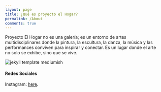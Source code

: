```yaml
---
layout: page
title: ¿Qué es proyecto el Hogar?
permalink: /About
comments: true
---
```


<div class="row justify-content-between">
<div class="col-md-8 pr-5">

<p>Proyecto El Hogar no es una galería; es un entorno de artes multidisciplinares donde la pintura, la escultura, la danza, la música y las performances conviven para inspirar y conectar. Es un lugar donde el arte no solo se exhibe, sino que se vive.</p>

<p class="mb-5"><img class="shadow-lg" src="{{site.baseurl}}/assets/images/mediumish-jekyll-template.png" alt="jekyll template mediumish" /></p>
<h4>Redes Sociales</h4>

<p>Instagram: <a href="https://www.instagram.com/proyectoelhogar/">here</a>.</p>

</div>
</div>
